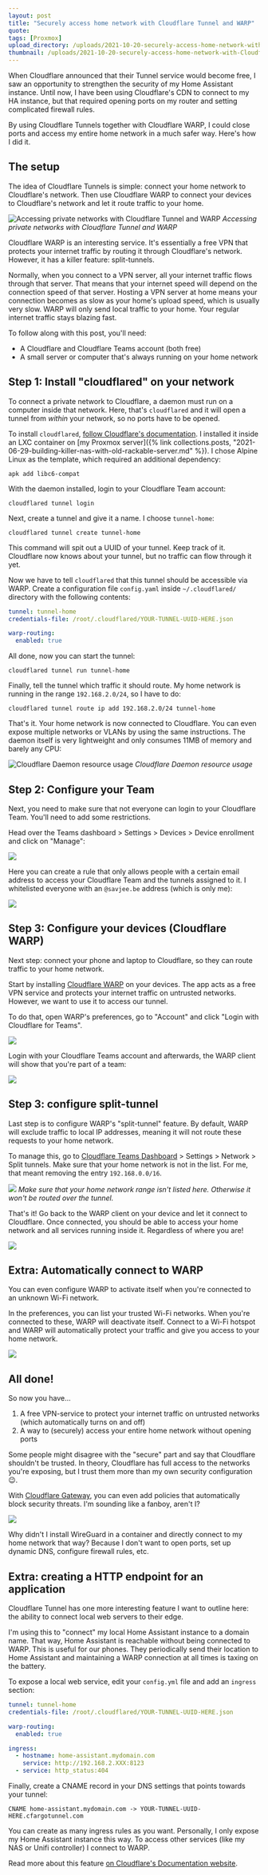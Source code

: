 ```yaml
---
layout: post
title: "Securely access home network with Cloudflare Tunnel and WARP"
quote: 
tags: [Proxmox]
upload_directory: /uploads/2021-10-20-securely-access-home-network-with-Cloudflare-Tunnel-and-WARP/
thumbnail: /uploads/2021-10-20-securely-access-home-network-with-Cloudflare-Tunnel-and-WARP/thumb_timeline.jpg
---
```


When Cloudflare announced that their Tunnel service would become free, I saw an opportunity to strengthen the security of my Home Assistant instance. Until now, I have been using Cloudflare's CDN to connect to my HA instance, but that required opening ports on my router and setting complicated firewall rules.

By using Cloudflare Tunnels together with Cloudflare WARP, I could close ports and access my entire home network in a much safer way. Here's how I did it.

<!--more-->

## The setup
The idea of Cloudflare Tunnels is simple: connect your home network to Cloudflare's network. Then use Cloudflare WARP to connect your devices to Cloudflare's network and let it route traffic to your home.

![Accessing private networks with Cloudflare Tunnel and WARP](/uploads/2021-10-20-securely-access-home-network-with-Cloudflare-Tunnel-and-WARP/cloudflare-setup.svg)
*Accessing private networks with Cloudflare Tunnel and WARP*

Cloudflare WARP is an interesting service. It's essentially a free VPN that protects your internet traffic by routing it through Cloudflare's network. However, it has a killer feature: split-tunnels.

Normally, when you connect to a VPN server, all your internet traffic flows through that server. That means that your internet speed will depend on the connection speed of that server. Hosting a VPN server at home means your connection becomes as slow as your home's upload speed, which is usually very slow. WARP will only send local traffic to your home. Your regular internet traffic stays blazing fast.

To follow along with this post, you'll need:

* A Cloudflare and Cloudflare Teams account (both free)
* A small server or computer that's always running on your home network

## Step 1: Install "cloudflared" on your network
To connect a private network to Cloudflare, a daemon must run on a computer inside that network. Here, that's `cloudflared` and it will open a tunnel from *within* your network, so no ports have to be opened.

To install `cloudflared`, [follow Cloudflare's documentation](https://developers.cloudflare.com/cloudflare-one/tutorials/warp-to-tunnel). I installed it inside an LXC container on [my Proxmox server]({% link collections.posts, "2021-06-29-building-killer-nas-with-old-rackable-server.md" %}). I chose Alpine Linux as the template, which required an additional dependency:

```
apk add libc6-compat
```

With the daemon installed, login to your Cloudflare Team account:

```
cloudflared tunnel login
```

Next, create a tunnel and give it a name. I choose `tunnel-home`:

```
cloudflared tunnel create tunnel-home
```

This command will spit out a UUID of your tunnel. Keep track of it. Cloudflare now knows about your tunnel, but no traffic can flow through it yet.

Now we have to tell `cloudflared` that this tunnel should be accessible via WARP. Create a configuration file `config.yaml` inside `~/.cloudflared/` directory with the following contents:

```yaml
tunnel: tunnel-home
credentials-file: /root/.cloudflared/YOUR-TUNNEL-UUID-HERE.json

warp-routing:
  enabled: true
```

All done, now you can start the tunnel:

```
cloudflared tunnel run tunnel-home
```

Finally, tell the tunnel which traffic it should route. My home network is running in the range `192.168.2.0/24`, so I have to do:

```
cloudflared tunnel route ip add 192.168.2.0/24 tunnel-home
```

That's it. Your home network is now connected to Cloudflare. You can even expose multiple networks or VLANs by using the same instructions. The daemon itself is very lightweight and only consumes 11MB of memory and barely any CPU:

![Cloudflare Daemon resource usage](/uploads/2021-10-20-securely-access-home-network-with-Cloudflare-Tunnel-and-WARP/cloudflared-resources.png)
*Cloudflare Daemon resource usage*

## Step 2: Configure your Team
Next, you need to make sure that not everyone can login to your Cloudflare Team. You'll need to add some restrictions.

Head over the Teams dashboard > Settings > Devices > Device enrollment and click on "Manage":

![](/uploads/2021-10-20-securely-access-home-network-with-Cloudflare-Tunnel-and-WARP/cloudflare-teams-enrollment.png)

Here you can create a rule that only allows people with a certain email address to access your Cloudflare Team and the tunnels assigned to it. I whitelisted everyone with an `@savjee.be` address (which is only me):

![](/uploads/2021-10-20-securely-access-home-network-with-Cloudflare-Tunnel-and-WARP/cloudflare-teams-enrollment-policy.png)

## Step 3: Configure your devices (Cloudflare WARP)
Next step: connect your phone and laptop to Cloudflare, so they can route traffic to your home network.

Start by installing [Cloudflare WARP](https://1.1.1.1) on your devices. The app acts as a free VPN service and protects your internet traffic on untrusted networks. However, we want to use it to access our tunnel. 

To do that, open WARP's preferences, go to "Account" and click "Login with Cloudflare for Teams".

![](/uploads/2021-10-20-securely-access-home-network-with-Cloudflare-Tunnel-and-WARP/cloudflare-warp-teams-login.png)

Login with your Cloudflare Teams account and afterwards, the WARP client will show that you're part of a team:

![](/uploads/2021-10-20-securely-access-home-network-with-Cloudflare-Tunnel-and-WARP/cloudflare-warp-teams-connected.png)

## Step 3: configure split-tunnel
Last step is to configure WARP's "split-tunnel" feature. By default, WARP will exclude traffic to local IP addresses, meaning it will not route these requests to your home network.

To manage this, go to [Cloudflare Teams Dashboard](https://dash.teams.cloudflare.com/) > Settings > Network > Split tunnels. Make sure that your home network is not in the list. For me, that meant removing the entry `192.168.0.0/16`.

![](/uploads/2021-10-20-securely-access-home-network-with-Cloudflare-Tunnel-and-WARP/cloudflare-tunnel-split-tunnel.png)
*Make sure that your home network range isn't listed here. Otherwise it won't be routed over the tunnel.*

That's it! Go back to the WARP client on your device and let it connect to Cloudflare. Once connected, you should be able to access your home network and all services running inside it. Regardless of where you are!

![](/uploads/2021-10-20-securely-access-home-network-with-Cloudflare-Tunnel-and-WARP/cloudflare-setup2.svg)

## Extra: Automatically connect to WARP
You can even configure WARP to activate itself when you're connected to an unknown Wi-Fi network. 

In the preferences, you can list your trusted Wi-Fi networks. When you're connected to these, WARP will deactivate itself. Connect to a Wi-Fi hotspot and WARP will automatically protect your traffic and give you access to your home network.

![](/uploads/2021-10-20-securely-access-home-network-with-Cloudflare-Tunnel-and-WARP/cloudflare-warp-wifi-auto-connect.png)

## All done!
So now you have...

1. A free VPN-service to protect your internet traffic on untrusted networks (which automatically turns on and off)
2. A way to (securely) access your entire home network without opening ports

Some people might disagree with the "secure" part and say that Cloudflare shouldn't be trusted. In theory, Cloudflare has full access to the networks you're exposing, but I trust them more than my own security configuration 😉.

With [Cloudflare Gateway](https://www.cloudflare.com/teams/gateway/), you can even add policies that automatically block security threats. I'm sounding like a fanboy, aren't I?

![](/uploads/2021-10-20-securely-access-home-network-with-Cloudflare-Tunnel-and-WARP/cloudflare-gateway-policies.png)

Why didn't I install WireGuard in a container and directly connect to my home network that way? Because I don't want to open ports, set up dynamic DNS, configure firewall rules, etc.

## Extra: creating a HTTP endpoint for an application
Cloudflare Tunnel has one more interesting feature I want to outline here: the ability to connect local web servers to their edge.

I'm using this to "connect" my local Home Assistant instance to a domain name. That way, Home Assistant is reachable without being connected to WARP. This is useful for our phones. They periodically send their location to Home Assistant and maintaining a WARP connection at all times is taxing on the battery.

To expose a local web service, edit your `config.yml` file and add an `ingress` section:

```yaml
tunnel: tunnel-home
credentials-file: /root/.cloudflared/YOUR-TUNNEL-UUID-HERE.json

warp-routing:
  enabled: true

ingress:
  - hostname: home-assistant.mydomain.com
    service: http://192.168.2.XXX:8123
  - service: http_status:404
```

Finally, create a CNAME record in your DNS settings that points towards your tunnel:

```
CNAME home-assistant.mydomain.com -> YOUR-TUNNEL-UUID-HERE.cfargotunnel.com
```

You can create as many ingress rules as you want. Personally, I only expose my Home Assistant instance this way. To access other services (like my NAS or Unifi controller) I connect to WARP.

Read more about this feature [on Cloudflare's Documentation website](https://developers.cloudflare.com/cloudflare-one/connections/connect-apps).